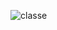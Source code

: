 ![classe](https://user-images.githubusercontent.com/48100023/54061715-caa80700-41e0-11e9-96e1-32bb017e5c1b.jpg)
